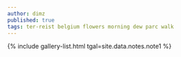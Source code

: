 ```yaml
---
author: dimz
published: true
tags: ter-reist belgium flowers morning dew parc walk
---
```

{% include gallery-list.html tgal=site.data.notes.note1 %}